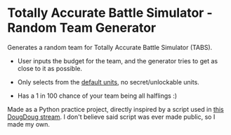 # Totally Accurate Battle Simulator - Random Team Generator
Generates a random team for Totally Accurate Battle Simulator (TABS).

- User inputs the budget for the team, and the generator tries to get as close to it as possible.

- Only selects from the [default units](https://totally-accurate-battle-simulator.fandom.com/wiki/Units#List_of_Units), no secret/unlockable units.

- Has a 1 in 100 chance of your team being all halflings :)

Made as a Python practice project, directly inspired by a script used in [this DougDoug stream](https://www.youtube.com/watch?v=c9QzFRJqHzA). I don't believe said script was ever made public, so I made my own.
